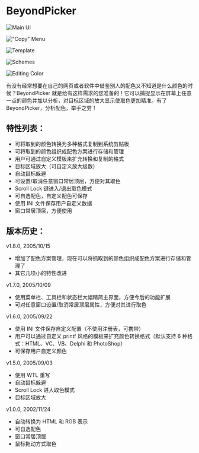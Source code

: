 BeyondPicker
============

![Main UI](https://raw.github.com/porter-liu/BeyondPicker/master/docs/main_ui.gif)

!["Copy" Menu](https://raw.github.com/porter-liu/BeyondPicker/master/docs/copy_menu.gif)

![Template](https://raw.github.com/porter-liu/BeyondPicker/master/docs/template.gif)

![Schemes](https://raw.github.com/porter-liu/BeyondPicker/master/docs/schemes.gif)

![Editing Color](https://raw.github.com/porter-liu/BeyondPicker/master/docs/editing_color.gif)

有没有经常想要在自己的网页或者软件中借鉴别人的配色又不知道是什么颜色的时候？BeyondPicker 就是给有这样需求的您准备的！它可以捕捉显示在屏幕上任意一点的颜色并加以分析，对目标区域的放大显示使取色更加精准。有了 BeyondPicker，分析配色，举手之劳！

特性列表：
---------
*  可将取到的颜色转换为多种格式复制到系统剪贴板
*  可将取到的颜色组织成配色方案进行存储和管理
*  用户可通过自定义模板来扩充转换和复制的格式
*  目标区域放大（可自定义放大级数）
*  自动鼠标躲避
*  可设置/取消任意窗口常居顶层，方便对其取色
*  Scroll Lock 键进入/退出取色模式
*  可自选配色，自定义配色可保存
*  使用 INI 文件保存用户自定义数据
*  窗口常居顶层，方便使用

版本历史：
---------

v1.8.0, 2005/10/15
*  增加了配色方案管理，现在可以将抓取到的颜色组织成配色方案进行存储和管理了
*  其它几项小的特性改进

v1.7.0, 2005/10/09
*  使用菜单栏、工具栏和状态栏大幅精简主界面，方便今后的功能扩展
*  可对任意窗口设置/取消常居顶层属性，方便对其进行取色

v1.6.0, 2005/09/22
*  使用 INI 文件保存自定义配置（不使用注册表，可携带）
*  用户可以通过自定义 printf 风格的模板来扩充颜色转换格式（默认支持 6 种格式：HTML、VC、VB、Delphi 和 PhotoShop）
*  可保存用户自定义颜色

v1.5.0, 2005/09/03
*  使用 WTL 重写
*  自动鼠标躲避
*  Scroll Lock 进入取色模式
*  目标区域放大

v1.0.0, 2002/11/24
*  自动转换为 HTML 和 RGB 表示
*  可自选配色
*  窗口常居顶层
*  鼠标拖动方式取色
